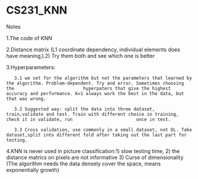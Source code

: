 # CS231_KNN
Notes
  
1.The code of KNN

2.Distance matrix (L1 coordinate dependency, individual elements does have meaning,L2) Try them both and see which one is better

3.Hyperparameters: 

       3.1 we set for the algorithm but not the parameters that learned by the algorithm. Problem-dependent. Try and error. Sometimes choosing the        					hyperpaters that give the highest accuracy and performance. K=1 always work the best in the data, but that was wrong.

       3.2 Suggested way: split the data into three dataset, train,validate and test. Train with different choice in training, check it in validate, run 						once in test.

       3.3 Cross validation, use commonly in a small dataset, not DL. Take dataset,split into different fold after taking out the last part for testing.

4.KNN is never used in picture classification:1) slow testing time, 2) the distance matrics on pixels are not informative 3) Curse of dimensionality (The algorithm needs the data densely cover the space, means exponentially growth)
